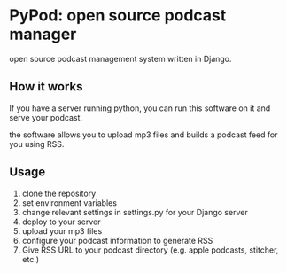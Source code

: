 # PyPod: open source podcast manager
open source podcast management system written in Django.  

## How it works
If you have a server running python, you can run this software on it and
serve your podcast.  

the software allows you to upload mp3 files and builds a podcast feed for you 
using RSS.

## Usage
1. clone the repository 
2. set environment variables
3. change relevant settings in settings.py for your Django server 
4. deploy to your server
5. upload your mp3 files
6. configure your podcast information to generate RSS
7. Give RSS URL to your podcast directory (e.g. apple podcasts, stitcher, etc.)
